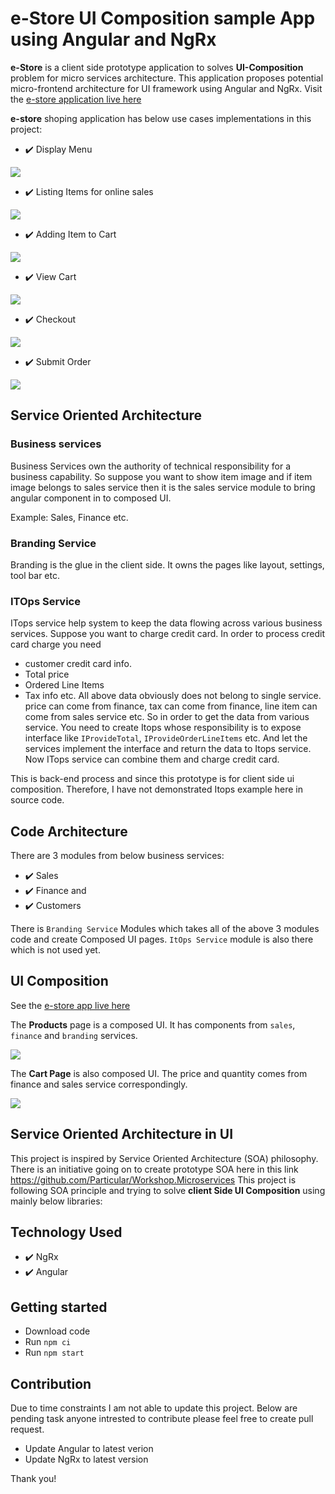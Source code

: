 # e-Store UI Composition sample App using Angular and NgRx

**e-Store** is a client side prototype application to solves **UI-Composition** problem for micro services architecture. This application proposes potential micro-frontend architecture for UI framework using Angular and NgRx. Visit the [e-store application live here](http://www.rupeshtiwari.com/coding-example-estore-angular-ui-composition/)

**e-store** shoping application has below use cases implementations in this project:

- ✔️ Display Menu

![](https://i.imgur.com/xsuEBZR.png)

- ✔️ Listing Items for online sales

![](https://i.imgur.com/MgkYHTB.png)

- ✔️ Adding Item to Cart

![](https://i.imgur.com/5Whi2u7.png)

- ✔️ View Cart

![](https://i.imgur.com/zFNEpWc.png)

- ✔️ Checkout

![](https://i.imgur.com/94c3JQq.png)

- ✔️ Submit Order

![](https://i.imgur.com/HcV8Ajq.png)

## Service Oriented Architecture

### Business services

Business Services own the authority of technical responsibility for a business capability. So suppose you want to show item image and if item image belongs to sales service then it is the sales service module to bring angular component in to composed UI.

Example: Sales, Finance etc.

### Branding Service

Branding is the glue in the client side. It owns the pages like layout, settings, tool bar etc.

### ITOps Service

ITops service help system to keep the data flowing across various business services. Suppose you want to charge credit card.
In order to process credit card charge you need

- customer credit card info.
- Total price
- Ordered Line Items
- Tax info etc.
  All above data obviously does not belong to single service. price can come from finance, tax can come from finance, line item can come from sales service etc.
  So in order to get the data from various service. You need to create Itops whose responsibility is to expose interface like `IProvideTotal`, `IProvideOrderLineItems` etc. And let the services implement the interface and return the data to Itops service. Now ITops service can combine them and charge credit card.

This is back-end process and since this prototype is for client side ui composition. Therefore, I have not demonstrated Itops example here in source code.

## Code Architecture

There are 3 modules from below business services:

- ✔️ Sales
- ✔️ Finance and
- ✔️ Customers

There is `Branding Service` Modules which takes all of the above 3 modules code and create Composed UI pages.
`ItOps Service` module is also there which is not used yet.

## UI Composition

See the [e-store app live here](http://www.rupeshtiwari.com/coding-example-estore-angular-ui-composition/)

The **Products** page is a composed UI. It has components from `sales`, `finance` and `branding` services.

![](https://i.imgur.com/Qsfhvsw.png)

The **Cart Page** is also composed UI. The price and quantity comes from finance and sales service correspondingly.

![](https://i.imgur.com/9PoxKu8.png)

## Service Oriented Architecture in UI

This project is inspired by Service Oriented Architecture (SOA) philosophy.
There is an initiative going on to create prototype SOA here in this link https://github.com/Particular/Workshop.Microservices
This project is following SOA principle and trying to solve **client Side UI Composition** using mainly below libraries:

## Technology Used

- ✔️ NgRx
- ✔️ Angular

## Getting started

- Download code
- Run `npm ci`
- Run `npm start`

## Contribution

Due to time constraints I am not able to update this project. Below are pending task anyone intrested to contribute please feel free to create pull request.

- Update Angular to latest verion
- Update NgRx to latest version

Thank you!
